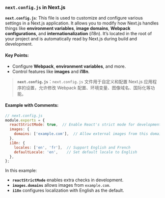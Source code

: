 ### `next.config.js` in Next.js

**`next.config.js`**: This file is used to customize and configure various settings in a Next.js application. It allows you to modify how Next.js handles things like **environment variables**, **image domains**, **Webpack configurations**, and **internationalization** (i18n). It’s located in the root of your project and is automatically read by Next.js during build and development.

#### Key Points:
- Configure **Webpack**, **environment variables**, and more.
- Control features like **images** and **i18n**.

> **`next.config.js`**：`next.config.js` 文件用于自定义和配置 Next.js 应用程序的设置，允许修改 Webpack 配置、环境变量、图像域名、国际化等功能。

#### Example with Comments:

```js
// next.config.js
module.exports = {
  reactStrictMode: true,  // Enable React's strict mode for development
  images: {
    domains: ['example.com'],  // Allow external images from this domain
  },
  i18n: {
    locales: ['en', 'fr'],  // Support English and French
    defaultLocale: 'en',    // Set default locale to English
  },
};
```

In this example:
- **`reactStrictMode`** enables extra checks in development.
- **`images.domains`** allows images from `example.com`.
- **`i18n`** configures localization with English as the default.
